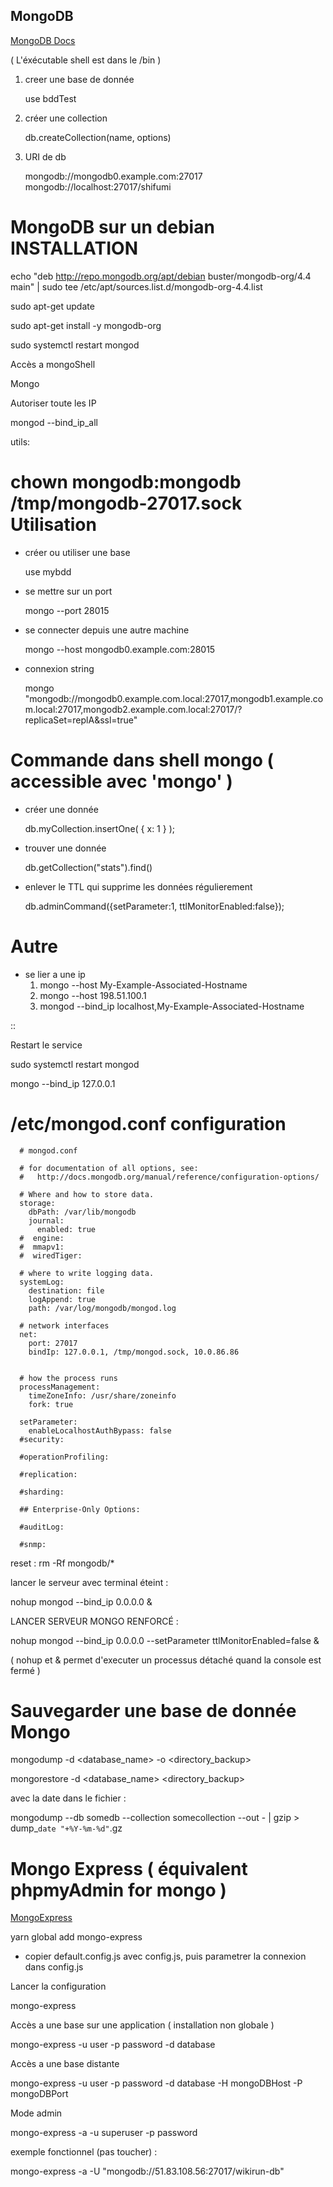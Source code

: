 ## MongoDB


[MongoDB Docs](https://docs.mongodb.com/)

( L'éxécutable shell est dans le /bin )

1. creer une base de donnée


   use bddTest

2. créer une collection


   db.createCollection(name, options)

3. URI de db


   mongodb://mongodb0.example.com:27017
   mongodb://localhost:27017/shifumi


MongoDB sur un debian INSTALLATION
===================



   echo "deb http://repo.mongodb.org/apt/debian buster/mongodb-org/4.4 main" | sudo tee /etc/apt/sources.list.d/mongodb-org-4.4.list



   sudo apt-get update



   sudo apt-get install -y mongodb-org



   sudo systemctl restart mongod

Accès a mongoShell


   Mongo

Autoriser toute les IP


   mongod --bind_ip_all

utils:


   chown mongodb:mongodb /tmp/mongodb-27017.sock
Utilisation
===================

- créer ou utiliser une base


   use mybdd

- se mettre sur un port


   mongo --port 28015

- se connecter depuis une autre machine


   mongo --host mongodb0.example.com:28015

- connexion string


   mongo "mongodb://mongodb0.example.com.local:27017,mongodb1.example.com.local:27017,mongodb2.example.com.local:27017/?replicaSet=replA&ssl=true"


Commande dans shell mongo ( accessible avec 'mongo' )
========================================================

- créer une donnée


   db.myCollection.insertOne( { x: 1 } );

- trouver une donnée


   db.getCollection("stats").find()

- enlever le TTL qui supprime les données régulierement


   db.adminCommand({setParameter:1, ttlMonitorEnabled:false});



Autre
======


- se lier a une ip
   1. mongo --host My-Example-Associated-Hostname
   2. mongo --host 198.51.100.1
   3. mongod --bind_ip localhost,My-Example-Associated-Hostname

::

Restart le service



   sudo systemctl restart mongod

   mongo --bind_ip 127.0.0.1

/etc/mongod.conf configuration
===================



      # mongod.conf

      # for documentation of all options, see:
      #   http://docs.mongodb.org/manual/reference/configuration-options/

      # Where and how to store data.
      storage:
        dbPath: /var/lib/mongodb
        journal:
          enabled: true
      #  engine:
      #  mmapv1:
      #  wiredTiger:

      # where to write logging data.
      systemLog:
        destination: file
        logAppend: true
        path: /var/log/mongodb/mongod.log

      # network interfaces
      net:
        port: 27017
        bindIp: 127.0.0.1, /tmp/mongod.sock, 10.0.86.86


      # how the process runs
      processManagement:
        timeZoneInfo: /usr/share/zoneinfo
        fork: true

      setParameter:
        enableLocalhostAuthBypass: false
      #security:

      #operationProfiling:

      #replication:

      #sharding:

      ## Enterprise-Only Options:

      #auditLog:

      #snmp:

reset : rm -Rf mongodb/*


lancer le serveur avec terminal éteint :


   nohup mongod --bind_ip 0.0.0.0 &

LANCER SERVEUR MONGO RENFORCÉ :


   nohup mongod --bind_ip 0.0.0.0 --setParameter ttlMonitorEnabled=false &

( nohup et & permet d'executer un processus détaché quand la console est fermé )


Sauvegarder une base de donnée Mongo
================================================



   mongodump -d <database_name> -o <directory_backup>



   mongorestore -d <database_name> <directory_backup>

avec la date dans le fichier :



   mongodump --db somedb --collection somecollection --out - | gzip > dump_`date "+%Y-%m-%d"`.gz


Mongo Express ( équivalent phpmyAdmin for mongo )
================================================

[MongoExpress](https://github.com/mongo-express/mongo-express)


   yarn global add mongo-express

- copier default.config.js avec config.js, puis parametrer la connexion dans config.js

Lancer la configuration


   mongo-express

Accès a une base sur une application ( installation non globale )


   mongo-express -u user -p password -d database

Accès a une base distante


   mongo-express -u user -p password -d database -H mongoDBHost -P mongoDBPort

Mode admin


   mongo-express -a -u superuser -p password


exemple fonctionnel (pas toucher) :


   mongo-express -a -U "mongodb://51.83.108.56:27017/wikirun-db"
